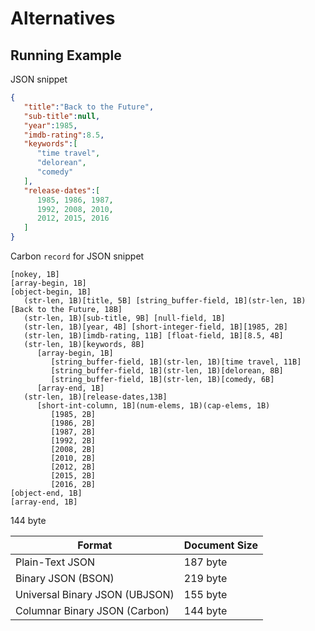 # Alternatives

## Running Example

JSON snippet
```json
{
   "title":"Back to the Future",
   "sub-title":null,
   "year":1985,
   "imdb-rating":8.5,
   "keywords":[
      "time travel",
      "delorean",
      "comedy"
   ],
   "release-dates":[
      1985, 1986, 1987,
      1992, 2008, 2010,
      2012, 2015, 2016
   ]
}
```


Carbon `record` for JSON snippet

```
[nokey, 1B]
[array-begin, 1B]
[object-begin, 1B]
   (str-len, 1B)[title, 5B] [string_buffer-field, 1B](str-len, 1B)[Back to the Future, 18B]
   (str-len, 1B)[sub-title, 9B] [null-field, 1B]
   (str-len, 1B)[year, 4B] [short-integer-field, 1B][1985, 2B]
   (str-len, 1B)[imdb-rating, 11B] [float-field, 1B][8.5, 4B]
   (str-len, 1B)[keywords, 8B] 
      [array-begin, 1B] 
         [string_buffer-field, 1B](str-len, 1B)[time travel, 11B] 
         [string_buffer-field, 1B](str-len, 1B)[delorean, 8B]       
         [string_buffer-field, 1B](str-len, 1B)[comedy, 6B]            
      [array-end, 1B]
   (str-len, 1B)[release-dates,13B] 
      [short-int-column, 1B](num-elems, 1B)(cap-elems, 1B)
         [1985, 2B] 
         [1986, 2B] 
         [1987, 2B]
         [1992, 2B] 
         [2008, 2B] 
         [2010, 2B]
         [2012, 2B]
         [2015, 2B]
         [2016, 2B]
[object-end, 1B] 
[array-end, 1B] 
```

144 byte

Format                         | Document Size
-------------------------------|--------------
Plain-Text JSON                | 187 byte
Binary JSON (BSON)             | 219 byte
Universal Binary JSON (UBJSON) | 155 byte
Columnar Binary JSON (Carbon)  | 144 byte
